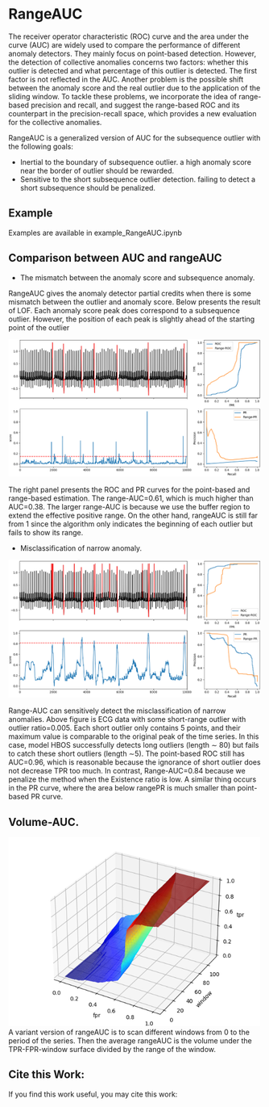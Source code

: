 # RangeAUC

The receiver operator characteristic (ROC) curve and the area
under the curve (AUC) are widely used to compare the performance
of different anomaly detectors. They mainly focus
on point-based detection. However, the detection of collective
anomalies concerns two factors: whether this outlier is
detected and what percentage of this outlier is detected. The
first factor is not reflected in the AUC. Another problem is the
possible shift between the anomaly score and the real outlier
due to the application of the sliding window. To tackle these
problems, we incorporate the idea of range-based precision
and recall, and suggest the range-based ROC and its counterpart
in the precision-recall space, which provides a new
evaluation for the collective anomalies.

RangeAUC is a generalized version of
AUC for the subsequence outlier with the following goals:
* Inertial to the boundary of subsequence outlier. a high
anomaly score near the border of outlier should be rewarded.
* Sensitive to the short subsequence outlier detection. failing to detect a short subsequence should be penalized.

## Example

Examples are available in example_RangeAUC.ipynb

## Comparison between AUC and rangeAUC 

* The mismatch between the anomaly score and subsequence anomaly.

RangeAUC gives the anomaly detector partial credits when there is some mismatch
between the outlier and anomaly score. Below presents the
result of LOF. Each anomaly score peak does correspond to
a subsequence outlier. However, the position of each peak
is slightly ahead of the starting point of the outlier

<img width="500" src="./docs/mismatch.PNG"/>

The right panel presents the ROC and PR
curves for the point-based and range-based estimation. The
range-AUC=0.61, which is much higher than AUC=0.38.
The larger range-AUC is because we use the buffer region to
extend the effective positive range. On the other hand, rangeAUC is still far from 1 since the algorithm only indicates the
beginning of each outlier but fails to show its range.

* Misclassification of narrow anomaly.

<img width="500" src="./docs/Miss-narrow.PNG"/>

Range-AUC can sensitively detect the misclassification of narrow anomalies. Above figure is ECG data with some
short-range outlier with outlier ratio=0.005. Each short outlier only contains 5 points, and their maximum value is comparable to the original peak of the time series. In this case,
model HBOS successfully detects long outliers (length ∼
80) but fails to catch these short outliers (length ∼5). The
point-based ROC still has AUC=0.96, which is reasonable
because the ignorance of short outlier does not decrease TPR
too much. In contrast, Range-AUC=0.84 because we penalize the method when the Existence ratio is low. A similar
thing occurs in the PR curve, where the area below rangePR is much smaller than point-based PR curve.

## Volume-AUC.

<img width="500" src="./docs/auc_volume.png"/>
A variant version of rangeAUC is to scan different windows from 0
to the period of the series. Then the average rangeAUC is the volume under the TPR-FPR-window surface divided by the range of the window. 


## Cite this Work:
If you find this  work useful, you may cite this work:
```
```
